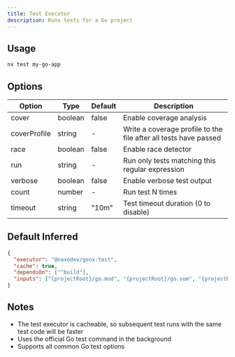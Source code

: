 ```yaml
---
title: Test Executor
description: Runs tests for a Go project
---
```


## Usage

```bash
nx test my-go-app
```

## Options

| Option       | Type    | Default | Description                                                      |
| ------------ | ------- | ------- | ---------------------------------------------------------------- |
| cover        | boolean | false   | Enable coverage analysis                                         |
| coverProfile | string  | -       | Write a coverage profile to the file after all tests have passed |
| race         | boolean | false   | Enable race detector                                             |
| run          | string  | -       | Run only tests matching this regular expression                  |
| verbose      | boolean | false   | Enable verbose test output                                       |
| count        | number  | -       | Run test N times                                                 |
| timeout      | string  | "10m"   | Test timeout duration (0 to disable)                             |

## Default Inferred

```json
{
  "executor": "@naxodev/gonx:test",
  "cache": true,
  "dependsOn": ["^build"],
  "inputs": ["{projectRoot}/go.mod", "{projectRoot}/go.sum", "{projectRoot}/**/*.{go}"]
}
```

## Notes

- The test executor is cacheable, so subsequent test runs with the same test code will be faster
- Uses the official Go test command in the background
- Supports all common Go test options
